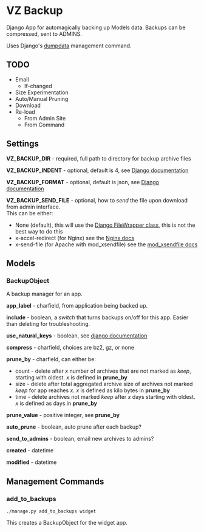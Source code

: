 VZ Backup
=========

Django App for automagically backing up Models data.  Backups can be compressed, sent to ADMINS.

Uses Django's [dumpdata](http://docs.djangoproject.com/en/dev/ref/django-admin/#dumpdata-appname-appname-appname-model 'dumpdata docs') management command.

TODO
----

* Email
    * If-changed
* Size Experimentation
* Auto/Manual Pruning
* Download
* Re-load 
    * From Admin Site
    * From Command

Settings
--------

**VZ_BACKUP_DIR** - required, full path to directory for backup archive files

**VZ_BACKUP_INDENT** - optional, default is 4, see [Django documentation](http://docs.djangoproject.com/en/dev/ref/django-admin/#djadminopt---format)

**VZ_BACKUP_FORMAT** - optional, default is json, see [Django documentation](http://docs.djangoproject.com/en/dev/ref/django-admin/#djadminopt---indent)

**VZ_BACKUP_SEND_FILE** - optional, how to *send* the file upon download from admin interface.  
This can be either:

* None (default), this will use the [Django FileWrapper class](http://code.djangoproject.com/browser/django/trunk/django/core/servers/basehttp.py#L32), 
this is not the best way to do this
* x-accel-redirect (for Nginx) see the [Nginx docs](http://wiki.nginx.org/NginxXSendfile)
* x-send-file (for Apache with mod_xsendfile) see the 
[mod_xsendfile docs](http://tn123.ath.cx/mod_xsendfile/)


Models
------

### BackupObject


A backup manager for an app.

**app_label** - charfield, from application being backed up.

**include** - boolean, a *switch* that turns backups on/off for this app.  Easier than deleting for troubleshooting.

**use_natural_keys** - boolean, see [django documentation](http://docs.djangoproject.com/en/dev/ref/django-admin/#djadminopt---natural)

**compress** - charfield, choices are bz2, gz, or none

**prune_by** - charfield, can either be:

* count - delete after *x* number of archives that are not marked as *keep*, starting with oldest.  *x* is defined in **prune_by** 
* size - delete after total aggregated archive size of archives not marked *keep* for app reaches *x*.  *x* is defined as kilo bytes in **prune_by**
* time - delete archives not marked *keep* after *x* days starting with oldest. *x* is defined as days in **prune_by** 

**prune_value** - positive integer, see **prune_by**

**auto_prune** - boolean, auto prune after each backup?

**send_to_admins** - boolean, email new archives to admins?

**created** - datetime

**modified** - datetime


Management Commands
-------------------

### add_to_backups


`./manage.py add_to_backups widget`

This creates a BackupObject for the widget app.